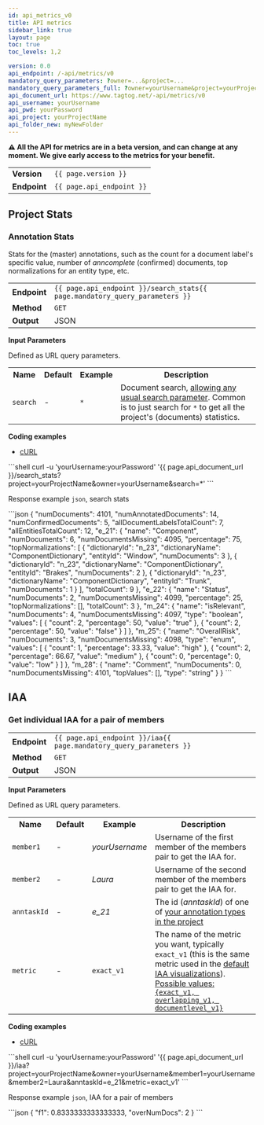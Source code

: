 ```yaml
---
id: api_metrics_v0
title: API metrics
sidebar_link: true
layout: page
toc: true
toc_levels: 1,2

version: 0.0
api_endpoint: /-api/metrics/v0
mandatory_query_parameters: ?owner=...&project=...
mandatory_query_parameters_full: ?owner=yourUsername&project=yourProjectName
api_document_url: https://www.tagtog.net/-api/metrics/v0
api_username: yourUsername
api_pwd: yourPassword
api_project: yourProjectName
api_folder_new: myNewFolder
---
```


<div class="two-third-col">
  <p><strong>⚠️ All the API for metrics are in a beta version, and can change at any moment. We give early access to the metrics for your benefit.</strong></p>

  <table style="width:100%;white-space:nowrap;">
    <tr>
      <td><strong>Version</strong></td>
      <td><code>{{ page.version }}</code></td>
    </tr>
    <tr>
      <td><strong>Endpoint</strong></td>
      <td><code>{{ page.api_endpoint }}</code></td>
    </tr>
  </table>
</div>


<div class="two-third-col" markdown="1"> <!-- Opens main section: two-third-cold div -->

## Project Stats  

### Annotation Stats

Stats for the (master) annotations, such as the count for a document label's specific value, number of _anncomplete_ (confirmed) documents, top normalizations for an entity type, etc.

<table style="width:100%;white-space:nowrap;">
  <tr>
    <td><strong>Endpoint</strong></td>
    <td><code>{{ page.api_endpoint }}/search_stats{{ page.mandatory_query_parameters }}</code></td>
  </tr>
  <tr>
    <td><strong>Method</strong></td>
    <td><code>GET</code></td>
  </tr>
  <tr>
    <td><strong>Output</strong></td>
    <td>JSON</td>
  </tr>
</table>

**Input Parameters**

Defined as URL query parameters.

<table style="width:100%;">
  <tr>
    <th>Name</th>
    <th>Default</th>
    <th>Example</th>
    <th>Description</th>
  </tr>
  <tr>
    <td><code>search</code></td>
    <td>-</td>
    <td><code>&ast;</code></td>
    <td>Document search, <a href="search-queries.html">allowing any usual search parameter</a>. Common is to just search for <code>&ast;</code> to get all the project's (documents) statistics.</td>
  </tr>
</table>

</div>
<div class="two-third-col" markdown="1"> <!-- Opens main section: two-third-cold div -->

**Coding examples**

<div id="tabs-container">
  <ul class="tabs-menu">
    <li class="current"><a href="#tab-1-export-settings">cURL</a></li>
  </ul>
  <div class="tab">
<div id="tab-1-export-settings" class="tab-content" style="display: block" markdown="1">
```shell
curl -u 'yourUsername:yourPassword' '{{ page.api_document_url }}/search_stats?project=yourProjectName&owner=yourUsername&search=*'
```
</div>
  </div>
</div>

</div> <!-- Closes main section: two-third-cold div -->

<div class="one-third-col">
  <p>Response example <code>json</code>, search stats</p>
  <div markdown="1">
```json
{  
  "numDocuments": 4101,
  "numAnnotatedDocuments": 14,
  "numConfirmedDocuments": 5,  
  "allDocumentLabelsTotalCount": 7,
  "allEntitiesTotalCount": 12,
  "e_21": {
    "name": "Component",
    "numDocuments": 6,
    "numDocumentsMissing": 4095,
    "percentage": 75,
    "topNormalizations": [
      {
        "dictionaryId": "n_23",
        "dictionaryName": "ComponentDictionary",
        "entityId": "Window",
        "numDocuments": 3
      },
      {
        "dictionaryId": "n_23",
        "dictionaryName": "ComponentDictionary",
        "entityId": "Brakes",
        "numDocuments": 2
      },
      {
        "dictionaryId": "n_23",
        "dictionaryName": "ComponentDictionary",
        "entityId": "Trunk",
        "numDocuments": 1
      }
    ],
    "totalCount": 9
  },
  "e_22": {
    "name": "Status",
    "numDocuments": 2,
    "numDocumentsMissing": 4099,
    "percentage": 25,
    "topNormalizations": [],
    "totalCount": 3
  },
  "m_24": {
    "name": "isRelevant",
    "numDocuments": 4,
    "numDocumentsMissing": 4097,
    "type": "boolean",
    "values": [
      {
        "count": 2,
        "percentage": 50,
        "value": "true"
      },
      {
        "count": 2,
        "percentage": 50,
        "value": "false"
      }
    ]
  },
  "m_25": {
    "name": "OverallRisk",
    "numDocuments": 3,
    "numDocumentsMissing": 4098,
    "type": "enum",
    "values": [
      {
        "count": 1,
        "percentage": 33.33,
        "value": "high"
      },
      {
        "count": 2,
        "percentage": 66.67,
        "value": "medium"
      },
      {
        "count": 0,
        "percentage": 0,
        "value": "low"
      }
    ]
  },
  "m_28": {
    "name": "Comment",
    "numDocuments": 0,
    "numDocumentsMissing": 4101,
    "topValues": [],
    "type": "string"
  }
}
```
  </div>
</div>




<div class="two-third-col" markdown="1"> <!-- Opens main section: two-third-cold div -->

## IAA

### Get individual IAA for a pair of members

<table style="width:100%;white-space:nowrap;">
  <tr>
    <td><strong>Endpoint</strong></td>
    <td><code>{{ page.api_endpoint }}/iaa{{ page.mandatory_query_parameters }}</code></td>
  </tr>
  <tr>
    <td><strong>Method</strong></td>
    <td><code>GET</code></td>
  </tr>
  <tr>
    <td><strong>Output</strong></td>
    <td>JSON</td>
  </tr>
</table>

**Input Parameters**

Defined as URL query parameters.

<table style="width:100%;">
  <tr>
    <th>Name</th>
    <th>Default</th>
    <th>Example</th>
    <th>Description</th>
  </tr>
  <tr>
    <td><code>member1</code></td>
    <td>-</td>
    <td><em>yourUsername</em></td>
    <td>Username of the first member of the members pair to get the IAA for.</td>
  </tr>
  <tr>
    <td><code>member2</code></td>
    <td>-</td>
    <td><em>Laura</em></td>
    <td>Username of the second member of the members pair to get the IAA for.</td>
  </tr>
  <tr>
    <td><code>anntaskId</code></td>
    <td>-</td>
    <td><em>e_21</em></td>
    <td>The id (<em>anntaskId</em>) of one of <a href="API_settings_v1.html#annotations-legend">your annotation types in the project</a></td>
  </tr>
  <tr>
    <td><code>metric</code></td>
    <td>-</td>
    <td><code>exact_v1</code></td>
    <td>The name of the metric you want, typically <code>exact_v1</code> (this is the same metric used in the <a href="collaboration.html#iaa-inter-annotator-agreement">default IAA visualizations</a>). <a title="IAA: how it is calculated" href="IAA-calculation-methods">Possible values: <code>{exact_v1, overlapping_v1, documentlevel_v1}</code></a></td>
  </tr>
</table>

</div>
<div class="two-third-col" markdown="1"> <!-- Opens main section: two-third-cold div -->

**Coding examples**

<div id="tabs-container">
  <ul class="tabs-menu">
    <li class="current"><a href="#tab-1-export-settings">cURL</a></li>
  </ul>
  <div class="tab">
<div id="tab-1-export-settings" class="tab-content" style="display: block" markdown="1">
```shell
curl -u 'yourUsername:yourPassword' '{{ page.api_document_url }}/iaa?project=yourProjectName&owner=yourUsername&member1=yourUsername&member2=Laura&anntaskId=e_21&metric=exact_v1'
```
</div>
  </div>
</div>

</div> <!-- Closes main section: two-third-cold div -->

<div class="one-third-col">
  <p>Response example <code>json</code>, IAA for a pair of members</p>
  <div markdown="1">
```json
{
  "f1": 0.8333333333333333,
  "overNumDocs": 2
}
```
  </div>
</div>
